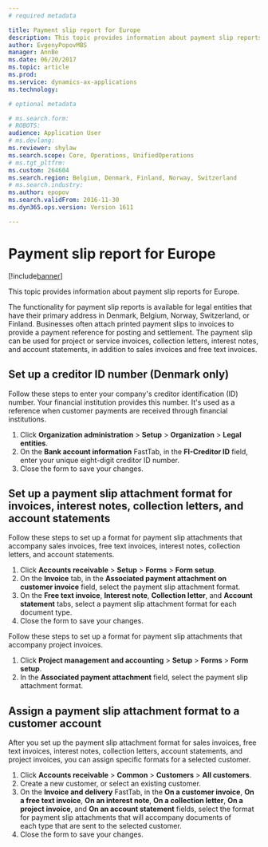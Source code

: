```yaml
---
# required metadata

title: Payment slip report for Europe
description: This topic provides information about payment slip reports for Europe.
author: EvgenyPopovMBS
manager: AnnBe
ms.date: 06/20/2017
ms.topic: article
ms.prod: 
ms.service: dynamics-ax-applications
ms.technology: 

# optional metadata

# ms.search.form: 
# ROBOTS: 
audience: Application User
# ms.devlang: 
ms.reviewer: shylaw
ms.search.scope: Core, Operations, UnifiedOperations
# ms.tgt_pltfrm: 
ms.custom: 264604
ms.search.region: Belgium, Denmark, Finland, Norway, Switzerland
# ms.search.industry: 
ms.author: epopov
ms.search.validFrom: 2016-11-30
ms.dyn365.ops.version: Version 1611

---
```


# Payment slip report for Europe

[!include[banner](../includes/banner.md)]


This topic provides information about payment slip reports for Europe.

The functionality for payment slip reports is available for legal entities that have their primary address in Denmark, Belgium, Norway, Switzerland, or Finland. Businesses often attach printed payment slips to invoices to provide a payment reference for posting and settlement. The payment slip can be used for project or service invoices, collection letters, interest notes, and account statements, in addition to sales invoices and free text invoices.

## Set up a creditor ID number (Denmark only)
Follow these steps to enter your company's creditor identification (ID) number. Your financial institution provides this number. It's used as a reference when customer payments are received through financial institutions.

1.  Click **Organization administration** &gt; **Setup** &gt; **Organization** &gt; **Legal entities**.
2.  On the **Bank account information** FastTab, in the **FI-Creditor ID** field, enter your unique eight-digit creditor ID number.
3.  Close the form to save your changes.

## Set up a payment slip attachment format for invoices, interest notes, collection letters, and account statements
Follow these steps to set up a format for payment slip attachments that accompany sales invoices, free text invoices, interest notes, collection letters, and account statements.

1.  Click **Accounts receivable** &gt; **Setup** &gt; **Forms** &gt; **Form setup**.
2.  On the **Invoice** tab, in the **Associated payment attachment on customer invoice** field, select the payment slip attachment format.
3.  On the **Free text invoice**, **Interest note**, **Collection letter**, and **Account statement** tabs, select a payment slip attachment format for each document type.
4.  Close the form to save your changes.

Follow these steps to set up a format for payment slip attachments that accompany project invoices.

1.  Click **Project management and accounting** &gt; **Setup** &gt; **Forms** &gt; **Form setup**.
2.  In the **Associated payment attachment** field, select the payment slip attachment format.

## Assign a payment slip attachment format to a customer account
After you set up the payment slip attachment format for sales invoices, free text invoices, interest notes, collection letters, account statements, and project invoices, you can assign specific formats for a selected customer.

1.  Click **Accounts receivable** &gt; **Common** &gt; **Customers** &gt; **All customers**.
2.  Create a new customer, or select an existing customer.
3.  On the **Invoice and delivery** FastTab, in the **On a customer invoice**, **On a free text invoice**, **On an interest note**, **On a collection letter**, **On a project invoice**, and **On an account statement** fields, select the format for payment slip attachments that will accompany documents of each type that are sent to the selected customer.
4.  Close the form to save your changes.




